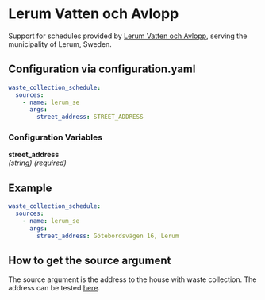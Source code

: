 # Lerum Vatten och Avlopp

Support for schedules provided by [Lerum Vatten och Avlopp](https://vatjanst.lerum.se/FutureWeb/SimpleWastePickup/SimpleWastePickup), serving the municipality of Lerum, Sweden.

## Configuration via configuration.yaml

```yaml
waste_collection_schedule:
  sources:
    - name: lerum_se
      args:
        street_address: STREET_ADDRESS
```

### Configuration Variables

**street_address**<br>
*(string) (required)*

## Example

```yaml
waste_collection_schedule:
  sources:
    - name: lerum_se
      args:
        street_address: Götebordsvägen 16, Lerum
```

## How to get the source argument

The source argument is the address to the house with waste collection. The address can be tested [here](https://vatjanst.lerum.se/FutureWeb/SimpleWastePickup/SimpleWastePickup).